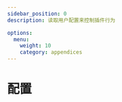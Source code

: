 ```yaml
---
sidebar_position: 0
description: 读取用户配置来控制插件行为

options:
  menu:
    weight: 10
    category: appendices
---
```


# 配置

